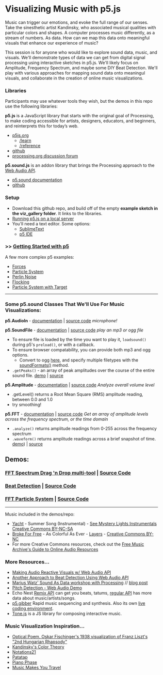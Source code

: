# Visualizing Music with p5.js

Music can trigger our emotions, and evoke the full range of our senses. Take the sinesthetic artist Kandinsky, who associated musical qualities with particular colors and shapes. A computer processes music differently, as a stream of numbers. As data. How can we map this data onto meaningful visuals that enhance our experience of music?

This session is for anyone who would like to explore sound data, music, and visuals. We'll demonstrate types of data we can get from digital signal processing using interactive sketches in p5.js. We'll likely focus on Amplitude, Frequency Spectrum, and maybe some DIY Beat Detection. We'll play with various approaches for mapping sound data onto meaningul visuals, and collaborate in the creation of online music visualizations.

### Libraries
Participants may use whatever tools they wish, but the demos in this repo use the following libraries:

**p5.js** is a JavaScript library that starts with the original goal of Processing, to make coding accessible for artists, designers, educators, and beginners, and reinterprets this for today’s web.
 * [p5js.org](http://p5js.org)
    * [/learn](http://p5js.org/learn)
    * [/reference](http://p5js.org/reference/)
  * [github](https://github.com/lmccart/p5.js)
  * [processing.org discussion forum](http://forum.processing.org/two/categories/p5-js)

**p5.sound.js** is an addon library that brings the Processing approach to the [Web Audio API](http://w3.org/TR/webaudio/).
  * [p5.sound documentation](http://p5js.org/reference/#/libraries/p5.sound)
  * [github](https://github.com/therewasaguy/p5.sound)


### Setup
* Download this github repo, and build off of the empty **example sketch in the viz_gallery folder**. It links to the libraries.
* [Running p5.js on a local server](https://github.com/lmccart/p5.js/wiki/Local-server)
* You'll need a text editor. Some options:
  * [SublimeText](http://www.sublimetext.com/)
  * [p5 IDE](http://p5js.org/download/)

### >> [Getting Started with p5](http://p5js.org/get-started/#your-first-sketch)
A few more complex p5 examples:
* [Forces](http://p5js.org/learn/examples/Simulate_Forces.php)
* [Particle System](http://p5js.org/learn/examples/Simulate_Particle_System.php)
* [Perlin Noise](http://p5js.org/learn/examples/Math_Noise_Wave.php)
* [Flocking](http://p5js.org/learn/examples/Simulate_Flocking.php)
* [Particle System with Target](http://codepen.io/scottgarner/pen/ltImK?editors=001)

---

### Some p5.sound Classes That We'll Use For Music Visualizations:

**p5.AudioIn** - [documentation](http://p5js.org/reference/#/p5.AudioIn) | [source code](https://github.com/therewasaguy/p5.sound/blob/master/src/audioin.js)
*microphone!*

**p5.SoundFile** - [documentation](http://p5js.org/reference/#/p5.SoundFile) | [source code](https://github.com/therewasaguy/p5.sound/blob/master/src/soundfile.js)
*play an mp3 or ogg file*
- To ensure file is loaded by the time you want to play it, ```loadsound()``` during p5's ```preload()```, or with a callback.
- To ensure browser compatability, you can provide both mp3 and ogg options.
   + Convert to ogg [here](http://media.io/), and specify multiple filetypes with the [soundFormats()](http://p5js.org/reference/#/p5.sound/soundFormats) method.
- ```.getPeaks()``` - an array of peak amplitudes over the course of the entire sound file. [demo](http://therewasaguy.github.io/p5-music-viz/demos/drawpeaks_with_playhead/) | [source](https://github.com/therewasaguy/p5-music-viz/tree/master/demos/drawpeaks_with_playhead/sketch.js)

**p5.Amplitude** - [documentation](http://p5js.org/reference/#/p5.Amplitude) | [source code](https://github.com/therewasaguy/p5.sound/blob/master/src/amplitude.js)
*Analyze overall volume level*
* .getLevel() returns a Root Mean Square (RMS) amplitude reading, between 0.0 and 1.0
* try smoothing!

**p5.FFT** - [documentation](http://p5js.org/reference/#/p5.FFT) | [source code](https://github.com/therewasaguy/p5.sound/blob/master/src/fft.js)
*Get an array of amplitude levels across the frequency spectrum, or the time domain*
* ```.analyze()``` returns amplitude readings from 0-255 across the frequency spectrum
* ```.waveform()``` returns amplitude readings across a brief snapshot of time. [demo](http://therewasaguy.github.io/p5-music-viz/demos/fftwaveform)) | [source](https://github.com/therewasaguy/p5-music-viz/blob/master/demos/fftwaveform/sketch.js)

## Demos:
### [FFT Spectrum Drag 'n Drop multi-tool](http://therewasaguy.github.io/p5-music-viz/demos/fftspectrum/) | [Source Code](https://github.com/therewasaguy/p5-music-viz/tree/master/demos/fftspectrum)

### [Beat Detection](http://therewasaguy.github.io/p5-music-viz/demos/08_beat_detect_amplitude) | [Source Code](https://github.com/therewasaguy/p5-music-viz/blob/master/demos/08_beat_detect_amplitude/sketch.js)

### [FFT Particle System](http://therewasaguy.github.io/p5-music-viz/demos/07_fft) | [Source Code](https://github.com/therewasaguy/p5-music-viz/blob/master/demos/07_fft/sketch.js)

----------
Music included in the demos/repo:
- [Yacht](http://teamyacht.com/) - Summer Song (Instrumental) - [See Mystery Lights Instrumentals](http://freemusicarchive.org/music/YACHT/See_Mystery_Lights_Instrumentals/) [Creative Commons BY-NC-SA](http://creativecommons.org/licenses/by-nc-sa/3.0/us/)
- [Broke For Free](http://brokeforfree.bandcamp.com/) - As Colorful As Ever - [Layers](http://freemusicarchive.org/music/Broke_For_Free/Layers/) - [Creative Commons BY-NC](http://creativecommons.org/licenses/by-nc/3.0/)
- For more Creative Commons resources, check out the [Free Music Archive's Guide to Online Audio Resources](https://docs.google.com/document/d/1mbF5vgWp9duoGMxNl-Y8tEyWbFhkgw0JBK8F7A2cg68/edit?usp=sharing)

### More Resources...
* [Making Audio Reactive Visuals w/ Web Audio API](http://www.airtightinteractive.com/2013/10/making-audio-reactive-visuals/)
* [Another Approach to Beat Detection Using Web Audio API](http://tech.beatport.com/2014/web-audio/beat-detection-using-web-audio/)
* [Marius Watz' Sound As Data workshop with Processing](https://github.com/mariuswatz/ITP2013Parametric/blob/master/ITP-workshops/20131111-ITP-Sound-As-Data/) // [blog post](http://workshop.evolutionzone.com/2013/11/12/itp-sound-as-data-workshop-code/)
* [Pitch Detection - Web Audio Demo](https://webaudiodemos.appspot.com/pitchdetect/)
* Echo Nest [Remix API](http://echonest.github.io/remix/) can get you beats, tatums, [regular API](http://developer.echonest.com/docs/v4) has more data about music/artists/songs.
* [p5.gibber](http://charlie-roberts.com/gibber/p5-gibber/) Rapid music sequencing and synthesis. Also its own [live coding environment](http://gibber.mat.ucsb.edu/).
* [Tone.js](https://github.com/TONEnoTONE/Tone.js) is a JS library for composing interactive music.

### Music Visualization Inspiration...
* [Optical Poem, Oskar Fischinger's 1938 visualization of Franz Liszt's "2nd Hungarian Rhapsody"](https://www.youtube.com/watch?v=they7m6YePo)
* [Kandinsky's Color Theory](http://lettersfrommunich.wikispaces.com/Kandinsky's+Color+Theory)
* [Notations21](http://www.notations21.net/)
* [Patatap](http://www.patatap.com/)
* [Piano Phase](http://www.pianophase.com/)
* [Music Makes You Travel](http://www.openprocessing.org/sketch/138877)
